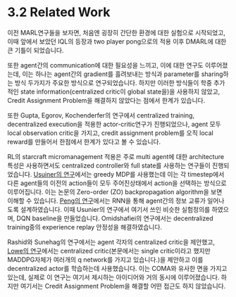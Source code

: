 # 3.2 Related Work

이전 MARL연구들을 보자면, 처음엔 굉장히 간단한 환경에 대한 실험으로 시작되었고, 이때 앞에서 보았던 IQL의 등장과 two player pong으로의 적용 이후 DMARL에 대한 큰 기틀이 되었습니다.

또한 agent간의 communication에 대한 필요성을 느끼고, 이에 대한 연구도 이루어졌는데, 이는 하나는 agent간의 gradient를 흘려보내는 방식과 parameter를 sharing하는 방식 두가지가 주요한 방식으로 연구되었습니다. 하지만 이러한 방식들이 학중 추가적인 state information\(centralized critic이 global state을\)을 사용하지 않았고, Credit Assignment Problem을 해결하지 않았다는 점에서 한계가 있습니다.

또한 Gupta, Egorov, Kochenderfer의 연구에서 centralized training, decentralized execution을 적용한 actor-critic연구가 진행되었으나, agent 모두 local observation critic을 가지고, credit assignment problem를 오직 local reward를 만들어서 한점에서 한계가 있다고 볼 수 있습니다.

RL의 starcraft micromanagement 적용은 주로 multi agent에 대한 architecture특성은 사용하면서도 centralized controller와 full state를 사용하는 연구들이 진행되었습니다. [Usuiner의 연구](https://arxiv.org/pdf/1609.02993.pdf)에서는 greedy MDP를 사용했는데 이는 각 timestep에서 다른 agent들의 이전의 action들이 모두 주어진상태에서  action을 선택하는 방식으로 이루어집니다. 이는 논문의 Zero-order \(ZO\) backpropagation algorithm을 보면 이해할 수 있습니다. [Peng의 연구](https://arxiv.org/abs/1703.10069)에서는 RNN을 통해 agent간의 정보 교류가 일어나도록 설계하였습니다. 이때 Usunier의 연구에서 여기서 쓰인 비슷한 실험정의를 하였으며, DQN baseline을 만들었습니다. Omidshafiei의 연구에서는 decentralized training중의 experience replay 안정성을 해결하였습니다.

Rashid와 Sunehag의 연구에서는 agent 각자의 centralized critic을 제안했고, [Lowe의 연구](https://arxiv.org/pdf/1706.02275.pdf)에서는  centralized critic\(본문에서는 single critic이라고 했지만 MADDPG자체가 여러개의 q network를 가지고 있습니다.\)을 제안하고 이를 decentralized actor를 학습하는데 사용했습니다. 이는 COMA와 유사한 면을 가지고 있는데, 실제로 이 연구는 여기서 제시하는 아이디어와 거의 동시에 이루어졌습니다. 하지만 여기서는 Credit Assignment Problem을 해결할 어떤 접근도 하지 않았습니다. 



